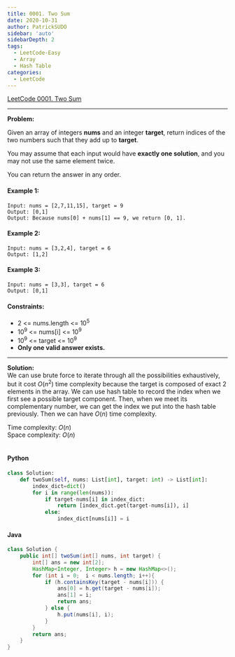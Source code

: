 ```yaml
---
title: 0001. Two Sum
date: 2020-10-31
author: PatrickSUDO
sidebar: 'auto'
sidebarDepth: 2
tags: 
  - LeetCode-Easy
  - Array
  - Hash Table
categories:
  - LeetCode
---
```

[LeetCode 0001. Two Sum](https://leetcode.com/problems/two-sum/)

---
**Problem:** <br/>

Given an array of integers **nums** and an integer **target**, return indices of the two numbers such that they add up to **target**.

You may assume that each input would have **exactly one solution**, and you may not use the same element twice.

You can return the answer in any order.

#### Example 1:

    Input: nums = [2,7,11,15], target = 9
    Output: [0,1]
    Output: Because nums[0] + nums[1] == 9, we return [0, 1].

#### Example 2:

    Input: nums = [3,2,4], target = 6
    Output: [1,2]

#### Example 3:

    Input: nums = [3,3], target = 6
    Output: [0,1]


#### Constraints:

- 2 <= nums.length <= 10<sup>5</sup>
- 10<sup>9</sup> <= nums[i] <= 10<sup>9</sup>
- 10<sup>9</sup> <= target <= 10<sup>9</sup>
- <strong>Only one valid answer exists.</strong>

---
**Solution:** <br/>
We can use brute force to iterate through all the possibilities exhaustively, but it cost $O(n^2)$ time complexity because the target is composed of exact 2 elements in the array. We can use hash table to record the index when we first see a possible target component. Then, when we meet its complementary number, we can get the index we put into the hash table previously. Then we can have $O(n)$ time complexity.


Time complexity: $O(n)$</br>
Space complexity: $O(n)$ 
</br>
</br>

#### Python
```python
class Solution:
    def twoSum(self, nums: List[int], target: int) -> List[int]:
        index_dict=dict()
        for i in range(len(nums)):
            if target-nums[i] in index_dict:
                return [index_dict.get(target-nums[i]), i]
            else:
                index_dict[nums[i]] = i
```

#### Java
```java
class Solution {
    public int[] twoSum(int[] nums, int target) {
        int[] ans = new int[2];
        HashMap<Integer, Integer> h = new HashMap<>();
        for (int i = 0;  i < nums.length; i++){
            if (h.containsKey(target - nums[i])) {
                ans[0] = h.get(target - nums[i]);
                ans[1] = i;
                return ans;
            } else {
                h.put(nums[i], i);
            }
        }
        return ans;
    }
}
```